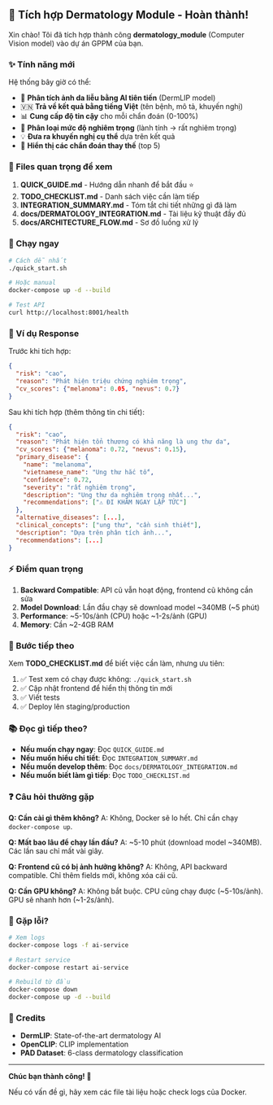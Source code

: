 ## 🎉 Tích hợp Dermatology Module - Hoàn thành!

Xin chào! Tôi đã tích hợp thành công **dermatology_module** (Computer Vision model) vào dự án GPPM của bạn.

### ✨ Tính năng mới

Hệ thống bây giờ có thể:
- 🧠 **Phân tích ảnh da liễu bằng AI tiên tiến** (DermLIP model)
- 🇻🇳 **Trả về kết quả bằng tiếng Việt** (tên bệnh, mô tả, khuyến nghị)
- 📊 **Cung cấp độ tin cậy** cho mỗi chẩn đoán (0-100%)
- 🎯 **Phân loại mức độ nghiêm trọng** (lành tính → rất nghiêm trọng)
- 💡 **Đưa ra khuyến nghị cụ thể** dựa trên kết quả
- 🔄 **Hiển thị các chẩn đoán thay thế** (top 5)

### 📁 Files quan trọng để xem

1. **QUICK_GUIDE.md** - Hướng dẫn nhanh để bắt đầu ⭐
2. **TODO_CHECKLIST.md** - Danh sách việc cần làm tiếp
3. **INTEGRATION_SUMMARY.md** - Tóm tắt chi tiết những gì đã làm
4. **docs/DERMATOLOGY_INTEGRATION.md** - Tài liệu kỹ thuật đầy đủ
5. **docs/ARCHITECTURE_FLOW.md** - Sơ đồ luồng xử lý

### 🚀 Chạy ngay

```bash
# Cách dễ nhất
./quick_start.sh

# Hoặc manual
docker-compose up -d --build

# Test API
curl http://localhost:8001/health
```

### 📝 Ví dụ Response

Trước khi tích hợp:
```json
{
  "risk": "cao",
  "reason": "Phát hiện triệu chứng nghiêm trọng",
  "cv_scores": {"melanoma": 0.05, "nevus": 0.7}
}
```

Sau khi tích hợp (thêm thông tin chi tiết):
```json
{
  "risk": "cao",
  "reason": "Phát hiện tổn thương có khả năng là ung thư da",
  "cv_scores": {"melanoma": 0.72, "nevus": 0.15},
  "primary_disease": {
    "name": "melanoma",
    "vietnamese_name": "Ung thư hắc tố",
    "confidence": 0.72,
    "severity": "rất nghiêm trọng",
    "description": "Ung thư da nghiêm trọng nhất...",
    "recommendations": ["⚠️ ĐI KHÁM NGAY LẬP TỨC"]
  },
  "alternative_diseases": [...],
  "clinical_concepts": ["ung thư", "cần sinh thiết"],
  "description": "Dựa trên phân tích ảnh...",
  "recommendations": [...]
}
```

### ⚡ Điểm quan trọng

1. **Backward Compatible**: API cũ vẫn hoạt động, frontend cũ không cần sửa
2. **Model Download**: Lần đầu chạy sẽ download model ~340MB (~5 phút)
3. **Performance**: ~5-10s/ảnh (CPU) hoặc ~1-2s/ảnh (GPU)
4. **Memory**: Cần ~2-4GB RAM

### 🎯 Bước tiếp theo

Xem **TODO_CHECKLIST.md** để biết việc cần làm, nhưng ưu tiên:

1. ✅ Test xem có chạy được không: `./quick_start.sh`
2. ✅ Cập nhật frontend để hiển thị thông tin mới
3. ✅ Viết tests
4. ✅ Deploy lên staging/production

### 📚 Đọc gì tiếp theo?

- **Nếu muốn chạy ngay**: Đọc `QUICK_GUIDE.md`
- **Nếu muốn hiểu chi tiết**: Đọc `INTEGRATION_SUMMARY.md`
- **Nếu muốn develop thêm**: Đọc `docs/DERMATOLOGY_INTEGRATION.md`
- **Nếu muốn biết làm gì tiếp**: Đọc `TODO_CHECKLIST.md`

### ❓ Câu hỏi thường gặp

**Q: Cần cài gì thêm không?**
A: Không, Docker sẽ lo hết. Chỉ cần chạy `docker-compose up`.

**Q: Mất bao lâu để chạy lần đầu?**
A: ~5-10 phút (download model ~340MB). Các lần sau chỉ mất vài giây.

**Q: Frontend cũ có bị ảnh hưởng không?**
A: Không, API backward compatible. Chỉ thêm fields mới, không xóa cái cũ.

**Q: Cần GPU không?**
A: Không bắt buộc. CPU cũng chạy được (~5-10s/ảnh). GPU sẽ nhanh hơn (~1-2s/ảnh).

### 🐛 Gặp lỗi?

```bash
# Xem logs
docker-compose logs -f ai-service

# Restart service
docker-compose restart ai-service

# Rebuild từ đầu
docker-compose down
docker-compose up -d --build
```

### 🙏 Credits

- **DermLIP**: State-of-the-art dermatology AI
- **OpenCLIP**: CLIP implementation
- **PAD Dataset**: 6-class dermatology classification

---

**Chúc bạn thành công! 🚀**

Nếu có vấn đề gì, hãy xem các file tài liệu hoặc check logs của Docker.
